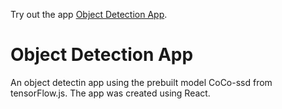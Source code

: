 Try out the app [Object Detection App](https://mirabrarahmed.github.io/object-detection-app).

# Object Detection App

An object detectin app using the prebuilt model CoCo-ssd from tensorFlow.js. The app was created using React.
